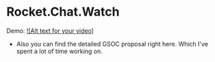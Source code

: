 # Rocket.Chat.Watch

Demo: 
[![Alt text for your video]](https://imgur.com/1tlVD9W)


- Also you can find the detailed GSOC proposal right here. Which I've spent a lot of time working on.
